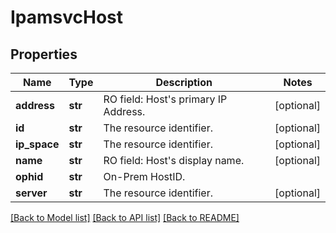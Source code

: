 # IpamsvcHost

## Properties
Name | Type | Description | Notes
------------ | ------------- | ------------- | -------------
**address** | **str** | RO field: Host&#39;s primary IP Address. | [optional] 
**id** | **str** | The resource identifier. | [optional] 
**ip_space** | **str** | The resource identifier. | [optional] 
**name** | **str** | RO field: Host&#39;s display name. | [optional] 
**ophid** | **str** | On-Prem HostID. | 
**server** | **str** | The resource identifier. | [optional] 

[[Back to Model list]](../README.md#documentation-for-models) [[Back to API list]](../README.md#documentation-for-api-endpoints) [[Back to README]](../README.md)


